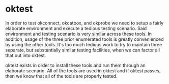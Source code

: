 # oktest
In order to test okconnect, okcatbox, and okprobe we need to setup a fairly elaborate environment and execute a tedious testing scenario.  Said environment and testing scenario is very similar across these tools.  In addition, usage of the three prior enumerated tools is greatly convenienced by using the other tools.  It's too much tedious work to try to maintain three separate, but substantially similar testing facilities, when we can factor all that out into oktest.

oktest exists in order to install these tools and run them through an elaborate scenario.  All of the tools are used in oktest and if oktest passes, then we know that all of the tools are properly tested.

